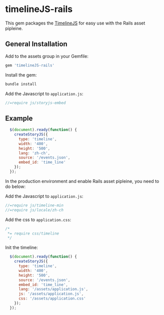# timelineJS-rails

This gem packages the [TimelineJS](http://timeline.verite.co/) for easy use with the Rails asset pipleine.

## General Installation

Add to the assets group in your Gemfile:

```ruby
gem 'timelineJS-rails'
```

Install the gem:
  
```ruby
bundle install
```

Add the Javascript to `application.js`:


```javascript
//=require js/storyjs-embed
```

## Example

```javascript
  $(document).ready(function() {
    createStoryJS({
      type: 'timeline',
      width: '400',
      height: '500',
      lang: 'zh-ch',
      source: '/events.json',
      embed_id: 'time_line'
    });
  });
```

In the production environment and enable Rails asset pipleine, you need to do below:

Add the Javascript to `application.js`:


```javascript
//=require js/timeline-min
//=require js/locale/zh-ch
```

Add the css to `application.css`:

```css
/*
 *= require css/timeline
 */  
````

Init the timeline:


```javascript
  $(document).ready(function() {
    createStoryJS({
      type: 'timeline',
      width: '400',
      height: '500',
      source: '/events.json',      
      embed_id: 'time_line',
      lang: '/assets/application.js',
      js: '/assets/application.js',
      css: '/assets/application.css'      
    });
  });
```



